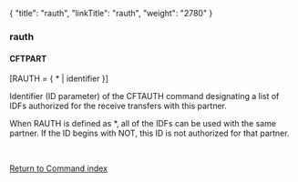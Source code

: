 {
    "title": "rauth",
    "linkTitle": "rauth",
    "weight": "2780"
}<span id="rauth"></span>

### rauth

#### CFTPART

\[RAUTH = { \* | identifier }\]

Identifier (ID parameter) of the CFTAUTH command designating a list
of IDFs authorized for the receive transfers with this partner.

When RAUTH is defined as \*,
all of the IDFs can be used with the same partner. If the ID begins with
NOT,
this ID is not authorized for that partner.

 

[Return to Command index](../../)
